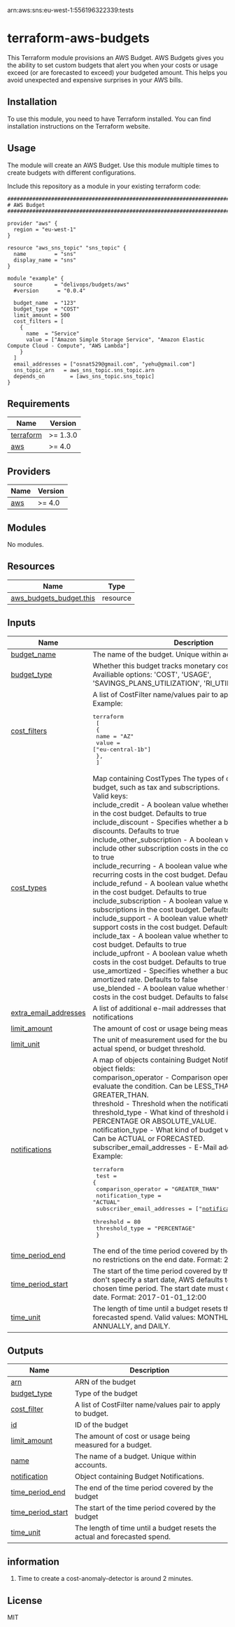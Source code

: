 arn:aws:sns:eu-west-1:556196322339:tests

# terraform-aws-budgets

This Terraform module provisions an AWS Budget.
AWS Budgets gives you the ability to set custom budgets that alert you when your costs or usage exceed (or are forecasted to exceed) your budgeted amount. This helps you avoid unexpected and expensive surprises in your AWS bills.

## Installation

To use this module, you need to have Terraform installed. You can find installation instructions on the Terraform website.

## Usage

The module will create an AWS Budget.
Use this module multiple times to create budgets with different configurations.

Include this repository as a module in your existing terraform code:

```hcl
################################################################################
# AWS Budget
################################################################################

provider "aws" {
  region = "eu-west-1"
}

resource "aws_sns_topic" "sns_topic" {
  name         = "sns"
  display_name = "sns"
}

module "example" {
  source       = "delivops/budgets/aws"
  #version      = "0.0.4"

  budget_name  = "123"
  budget_type  = "COST"
  limit_amount = 500
  cost_filters = [
    {
      name  = "Service"
      value = ["Amazon Simple Storage Service", "Amazon Elastic Compute Cloud - Compute", "AWS Lambda"]
    }
  ]
  email_addresses = ["osnat529@gmail.com", "yehu@gmail.com"]
  sns_topic_arn   = aws_sns_topic.sns_topic.arn
  depends_on        = [aws_sns_topic.sns_topic]
}
```

<!-- BEGIN_TF_DOCS -->

## Requirements

| Name                                                                     | Version  |
| ------------------------------------------------------------------------ | -------- |
| <a name="requirement_terraform"></a> [terraform](#requirement_terraform) | >= 1.3.0 |
| <a name="requirement_aws"></a> [aws](#requirement_aws)                   | >= 4.0   |

## Providers

| Name                                             | Version |
| ------------------------------------------------ | ------- |
| <a name="provider_aws"></a> [aws](#provider_aws) | >= 4.0  |

## Modules

No modules.

## Resources

| Name                                                                                                                  | Type     |
| --------------------------------------------------------------------------------------------------------------------- | -------- |
| [aws_budgets_budget.this](https://registry.terraform.io/providers/hashicorp/aws/latest/docs/resources/budgets_budget) | resource |

## Inputs

| Name                                                                                             | Description                                                                                                                                                                                                                                                                                                                                                                                                                                                                                                                                                                                                                                                                                                                                                                                                                                                                                                                                                                                                                                                                                                                                                                                                                                                                                                          | Type                                                                                                                                                                                                               | Default     | Required |
| ------------------------------------------------------------------------------------------------ | -------------------------------------------------------------------------------------------------------------------------------------------------------------------------------------------------------------------------------------------------------------------------------------------------------------------------------------------------------------------------------------------------------------------------------------------------------------------------------------------------------------------------------------------------------------------------------------------------------------------------------------------------------------------------------------------------------------------------------------------------------------------------------------------------------------------------------------------------------------------------------------------------------------------------------------------------------------------------------------------------------------------------------------------------------------------------------------------------------------------------------------------------------------------------------------------------------------------------------------------------------------------------------------------------------------------- | ------------------------------------------------------------------------------------------------------------------------------------------------------------------------------------------------------------------ | ----------- | :------: |
| <a name="input_budget_name"></a> [budget_name](#input_budget_name)                               | The name of the budget. Unique within accounts.                                                                                                                                                                                                                                                                                                                                                                                                                                                                                                                                                                                                                                                                                                                                                                                                                                                                                                                                                                                                                                                                                                                                                                                                                                                                      | `string`                                                                                                                                                                                                           | n/a         |   yes    |
| <a name="input_budget_type"></a> [budget_type](#input_budget_type)                               | Whether this budget tracks monetary cost or usage. Availiable options: 'COST', 'USAGE', 'SAVINGS_PLANS_UTILIZATION', 'RI_UTILIZATION'.                                                                                                                                                                                                                                                                                                                                                                                                                                                                                                                                                                                                                                                                                                                                                                                                                                                                                                                                                                                                                                                                                                                                                                               | `string`                                                                                                                                                                                                           | `"COST"`    |    no    |
| <a name="input_cost_filters"></a> [cost_filters](#input_cost_filters)                            | A list of CostFilter name/values pair to apply to budget.<br/> Example:<pre>terraform<br/> [<br/> {<br/> name = "AZ"<br/> value = ["eu-central-1b"]<br/> },<br/> ]</pre>                                                                                                                                                                                                                                                                                                                                                                                                                                                                                                                                                                                                                                                                                                                                                                                                                                                                                                                                                                                                                                                                                                                                             | <pre>list(object({<br/> name = string<br/> value = list(string)<br/> }))</pre>                                                                                                                                     | `[]`        |    no    |
| <a name="input_cost_types"></a> [cost_types](#input_cost_types)                                  | Map containing CostTypes The types of cost included in a budget, such as tax and subscriptions.<br/> Valid keys:<br/> include_credit - A boolean value whether to include credits in the cost budget. Defaults to true<br/> include_discount - Specifies whether a budget includes discounts. Defaults to true<br/> include_other_subscription - A boolean value whether to include other subscription costs in the cost budget. Defaults to true<br/> include_recurring - A boolean value whether to include recurring costs in the cost budget. Defaults to true<br/> include_refund - A boolean value whether to include refunds in the cost budget. Defaults to true<br/> include_subscription - A boolean value whether to include subscriptions in the cost budget. Defaults to true<br/> include_support - A boolean value whether to include support costs in the cost budget. Defaults to true<br/> include_tax - A boolean value whether to include tax in the cost budget. Defaults to true<br/> include_upfront - A boolean value whether to include upfront costs in the cost budget. Defaults to true<br/> use_amortized - Specifies whether a budget uses the amortized rate. Defaults to false<br/> use_blended - A boolean value whether to use blended costs in the cost budget. Defaults to false | `map(string)`                                                                                                                                                                                                      | `{}`        |    no    |
| <a name="input_extra_email_addresses"></a> [extra_email_addresses](#input_extra_email_addresses) | A list of additional e-mail addresses that will receive all notifications                                                                                                                                                                                                                                                                                                                                                                                                                                                                                                                                                                                                                                                                                                                                                                                                                                                                                                                                                                                                                                                                                                                                                                                                                                            | `list(string)`                                                                                                                                                                                                     | `[]`        |    no    |
| <a name="input_limit_amount"></a> [limit_amount](#input_limit_amount)                            | The amount of cost or usage being measured for a budget                                                                                                                                                                                                                                                                                                                                                                                                                                                                                                                                                                                                                                                                                                                                                                                                                                                                                                                                                                                                                                                                                                                                                                                                                                                              | `number`                                                                                                                                                                                                           | n/a         |   yes    |
| <a name="input_limit_unit"></a> [limit_unit](#input_limit_unit)                                  | The unit of measurement used for the budget forecast, actual spend, or budget threshold.                                                                                                                                                                                                                                                                                                                                                                                                                                                                                                                                                                                                                                                                                                                                                                                                                                                                                                                                                                                                                                                                                                                                                                                                                             | `string`                                                                                                                                                                                                           | `"USD"`     |    no    |
| <a name="input_notifications"></a> [notifications](#input_notifications)                         | A map of objects containing Budget Notifications. Required object fields:<br/> comparison_operator - Comparison operator to use to evaluate the condition. Can be LESS_THAN, EQUAL_TO or GREATER_THAN.<br/> threshold - Threshold when the notification should be sent.<br/> threshold_type - What kind of threshold is defined. Can be PERCENTAGE OR ABSOLUTE_VALUE.<br/> notification_type - What kind of budget value to notify on. Can be ACTUAL or FORECASTED.<br/> subscriber_email_addresses - E-Mail addresses to notify.<br/> Example:<pre>terraform <br/> test = {<br/> comparison_operator = "GREATER_THAN"<br/> notification_type = "ACTUAL"<br/> subscriber_email_addresses = ["notifications@example.com"]<br/> threshold = 80<br/> threshold_type = "PERCENTAGE"<br/> }</pre>                                                                                                                                                                                                                                                                                                                                                                                                                                                                                                                         | <pre>map(object(<br/> {<br/> comparison_operator = string<br/> threshold = number<br/> threshold_type = string<br/> notification_type = string<br/> subscriber_email_addresses = list(string)<br/> }<br/> ))</pre> | n/a         |   yes    |
| <a name="input_time_period_end"></a> [time_period_end](#input_time_period_end)                   | The end of the time period covered by the budget. There are no restrictions on the end date. Format: 2017-01-01_12:00                                                                                                                                                                                                                                                                                                                                                                                                                                                                                                                                                                                                                                                                                                                                                                                                                                                                                                                                                                                                                                                                                                                                                                                                | `string`                                                                                                                                                                                                           | `null`      |    no    |
| <a name="input_time_period_start"></a> [time_period_start](#input_time_period_start)             | The start of the time period covered by the budget. If you don't specify a start date, AWS defaults to the start of your chosen time period. The start date must come before the end date. Format: 2017-01-01_12:00                                                                                                                                                                                                                                                                                                                                                                                                                                                                                                                                                                                                                                                                                                                                                                                                                                                                                                                                                                                                                                                                                                  | `string`                                                                                                                                                                                                           | `null`      |    no    |
| <a name="input_time_unit"></a> [time_unit](#input_time_unit)                                     | The length of time until a budget resets the actual and forecasted spend. Valid values: MONTHLY, QUARTERLY, ANNUALLY, and DAILY.                                                                                                                                                                                                                                                                                                                                                                                                                                                                                                                                                                                                                                                                                                                                                                                                                                                                                                                                                                                                                                                                                                                                                                                     | `string`                                                                                                                                                                                                           | `"MONTHLY"` |    no    |

## Outputs

| Name                                                                                   | Description                                                               |
| -------------------------------------------------------------------------------------- | ------------------------------------------------------------------------- |
| <a name="output_arn"></a> [arn](#output_arn)                                           | ARN of the budget                                                         |
| <a name="output_budget_type"></a> [budget_type](#output_budget_type)                   | Type of the budget                                                        |
| <a name="output_cost_filter"></a> [cost_filter](#output_cost_filter)                   | A list of CostFilter name/values pair to apply to budget.                 |
| <a name="output_id"></a> [id](#output_id)                                              | ID of the budget                                                          |
| <a name="output_limit_amount"></a> [limit_amount](#output_limit_amount)                | The amount of cost or usage being measured for a budget.                  |
| <a name="output_name"></a> [name](#output_name)                                        | The name of a budget. Unique within accounts.                             |
| <a name="output_notification"></a> [notification](#output_notification)                | Object containing Budget Notifications.                                   |
| <a name="output_time_period_end"></a> [time_period_end](#output_time_period_end)       | The end of the time period covered by the budget                          |
| <a name="output_time_period_start"></a> [time_period_start](#output_time_period_start) | The start of the time period covered by the budget                        |
| <a name="output_time_unit"></a> [time_unit](#output_time_unit)                         | The length of time until a budget resets the actual and forecasted spend. |

<!-- END_TF_DOCS -->

## information

1. Time to create a cost-anomaly-detector is around 2 minutes.

## License

MIT
